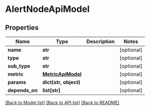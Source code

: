 # AlertNodeApiModel

## Properties
Name | Type | Description | Notes
------------ | ------------- | ------------- | -------------
**name** | **str** |  | [optional] 
**type** | **str** |  | [optional] 
**sub_type** | **str** |  | [optional] 
**metric** | [**MetricApiModel**](MetricApiModel.md) |  | [optional] 
**params** | **dict(str, object)** |  | [optional] 
**depends_on** | **list[str]** |  | [optional] 

[[Back to Model list]](../README.md#documentation-for-models) [[Back to API list]](../README.md#documentation-for-api-endpoints) [[Back to README]](../README.md)


